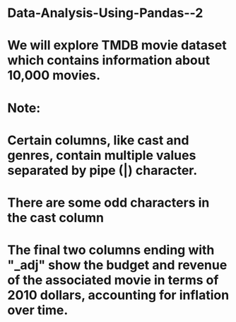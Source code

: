 # Data-Analysis-Using-Pandas--2

# We will explore TMDB movie dataset which contains information about 10,000 movies.

# Note:
# Certain columns, like cast and genres, contain multiple values separated by pipe (|) character.
# There are some odd characters in the cast column
# The final two columns ending with "_adj" show the budget and revenue of the associated movie in terms of 2010 dollars, accounting for inflation over time.
